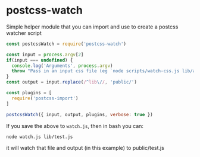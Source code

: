 
# postcss-watch

Simple helper module that you can import and use to create a postcss watcher script

```js
const postcssWatch = require('postcss-watch')

const input = process.argv[2]
if(input === undefined) {
  console.log('Arguments', process.argv)
  throw "Pass in an input css file (eg `node scripts/watch-css.js lib/assets/css/test.css`)"
}
const output = input.replace(/^lib\//, 'public/')

const plugins = [
  require('postcss-import')
]

postcssWatch({ input, output, plugins, verbose: true })
```

If you save the above to `watch.js`, then in bash you can:

```sh
node watch.js lib/test.js
```

it will watch that file and output (in this example) to public/test.js

